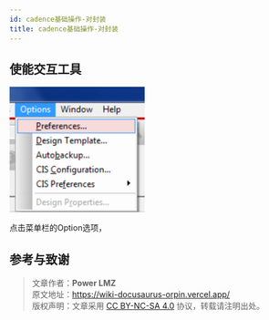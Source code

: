 ```yaml
---
id: cadence基础操作-对封装
title: cadence基础操作-对封装
---
```


## 使能交互工具

![](https://github.com/powerLMZ/picture/blob/master/%E4%BD%BF%E8%83%BD%E4%BA%A4%E4%BA%92%E5%B7%A5%E5%85%B7.jpg?raw=true)

点击菜单栏的Option选项，









## 参考与致谢


> 文章作者：**Power LMZ**  
> 原文地址：https://wiki-docusaurus-orpin.vercel.app/  
> 版权声明：文章采用 [CC BY-NC-SA 4.0](https://creativecommons.org/licenses/by/4.0/deed.zh) 协议，转载请注明出处。
